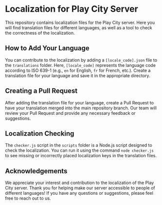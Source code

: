 # Localization for Play City Server

This repository contains localization files for the Play City server. Here you will find translation files for different languages, as well as a tool to check the correctness of the localization.

## How to Add Your Language

You can contribute to the localization by adding a `[locale_code].json` file to the `translations` folder. Here, `[locale_code]` represents the language code according to ISO 639-1 (e.g., `en` for English, `fr` for French, etc.). Create a translation file for your language and save it in the appropriate directory.

## Creating a Pull Request

After adding the translation file for your language, create a Pull Request to have your translation merged into the main repository branch. Our team will review your Pull Request and provide any necessary feedback or suggestions.

## Localization Checking

The `checker.js` script in the `scripts` folder is a Node.js script designed to check the localization. You can run it using the command `node checker.js` to see missing or incorrectly placed localization keys in the translation files.

## Acknowledgements

We appreciate your interest and contribution to the localization of the Play City server. Thank you for helping make our server accessible to people of different languages! If you have any questions or suggestions, please feel free to reach out to us.

